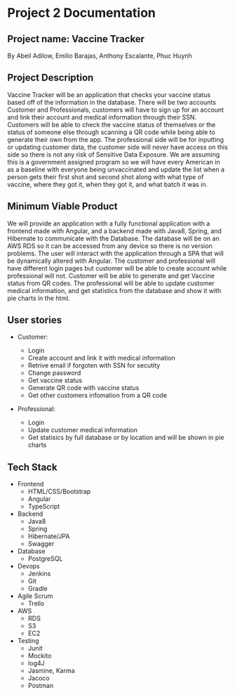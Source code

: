 # Project 2 Documentation

## Project name: Vaccine Tracker

By Abeil Adilow, Emilio Barajas, Anthony Escalante, Phuc Huynh 

## Project Description

   Vaccine Tracker will be an application that checks your vaccine status based off of the information in the database. There will be two accounts Customer and Professionals, customers will have to sign up for an account and link their account and medical information through their SSN. Customers will be able to check the vaccine status of themselves or the status of someone else through scanning a QR code while being able to generate their own from the app. The professional side will be for inputting or updating customer data, the customer side will never have access on this side so there is not any risk of Sensitive Data Exposure. We are assuming this is a government assigned program so we will have every American in as a baseline with everyone being unvaccinated and update the list when a person gets their first shot and second shot along with what type of vaccine, where they got it, when they got it, and what batch it was in. 

## Minimum Viable Product

   We will provide an application with a fully functional application with a frontend made with Angular, and a backend made with Java8, Spring, and Hibernate to communicate with the Database. The database will be on an AWS RDS so it can be accessed from any device so there is no version problems. The user will interact with the application through a SPA that will be dynamically altered with Angular. The customer and professional will have different login pages but customer will be able to create account while professional will not. Customer will be able to generate and get Vaccine status from QR codes. The professional will be able to update customer medical information, and get statistics from the database and show it with pie charts in the html. 

## User stories

* Customer:
   - Login 
   - Create account and link it with medical information
   - Retrive email if forgoten with SSN for secutity
   - Change password
   - Get vaccine status
   - Generate QR code with vaccine status
   - Get other customers infomation from a QR code

* Professional:
   - Login
   - Update customer medical information
   - Get statisics by full database or by location and will be shown in pie charts

## Tech Stack

* Frontend 
   - HTML/CSS/Bootstrap
   - Angular
   - TypeScript
* Backend
   - Java8
   - Spring
   - Hibernate/JPA
   - Swagger
* Database 
   - PostgreSQL
* Devops
   - Jenkins 
   - Git
   - Gradle
* Agile Scrum
   - Trello
* AWS
   - RDS
   - S3
   - EC2
* Testing
   - Junit 
   - Mockito
   - log4J
   - Jasmine, Karma
   - Jacoco
   - Postman
